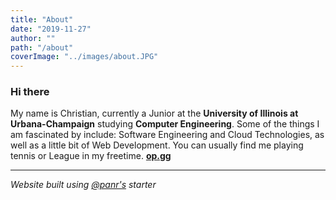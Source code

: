 ```yaml
---
title: "About"
date: "2019-11-27"
author: ""
path: "/about"
coverImage: "../images/about.JPG"
---
```


### Hi there

My name is Christian, currently a Junior at the **University of Illinois at Urbana-Champaign**
studying **Computer Engineering**. Some of the things I am fascinated by include: Software Engineering and Cloud Technologies,
as well as a little bit of Web Development. You can usually find me playing tennis or League in my freetime. 
**[op.gg](https://na.op.gg/summoner/userName=Ch%C2%AAn)**

---
*Website built using [@panr's](https://github.com/panr) starter*
